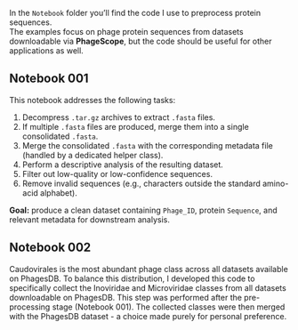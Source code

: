 In the `Notebook` folder you’ll find the code I use to preprocess protein sequences.  
The examples focus on phage protein sequences from datasets downloadable via **PhageScope**, but the code should be useful for other applications as well.

## Notebook 001
This notebook addresses the following tasks:

1. Decompress `.tar.gz` archives to extract `.fasta` files.  
2. If multiple `.fasta` files are produced, merge them into a single consolidated `.fasta`.  
3. Merge the consolidated `.fasta` with the corresponding metadata file (handled by a dedicated helper class).  
4. Perform a descriptive analysis of the resulting dataset.  
5. Filter out low-quality or low-confidence sequences.  
6. Remove invalid sequences (e.g., characters outside the standard amino-acid alphabet).

**Goal:** produce a clean dataset containing `Phage_ID`, protein `Sequence`, and relevant metadata for downstream analysis.

## Notebook 002
Caudovirales is the most abundant phage class across all datasets available on PhagesDB. To balance this distribution, I developed this code to specifically collect the Inoviridae and Microviridae classes from all datasets downloadable on PhagesDB. This step was performed after the pre-processing stage (Notebook 001). The collected classes were then merged with the PhagesDB dataset - a choice made purely for personal preference.
